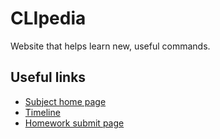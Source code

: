 # CLIpedia

Website that helps learn new, useful commands.

## Useful links

- [Subject home page](https://malna.tmit.bme.hu/vitmav42/)
- [Timeline](https://malna.tmit.bme.hu/vitmav42/Feladatok.md)
- [Homework submit page](https://malna.tmit.bme.hu/vitmav42/submit/)

